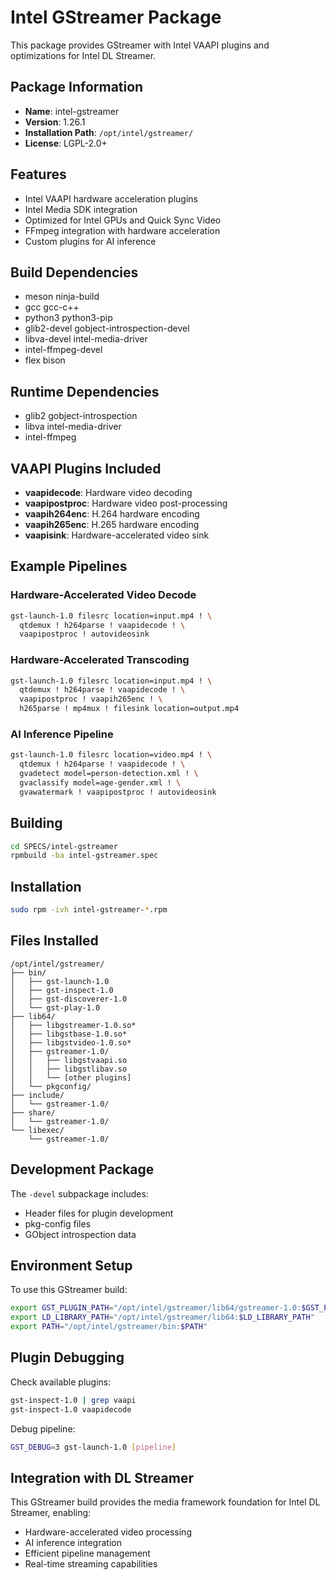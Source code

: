 # Intel GStreamer Package

This package provides GStreamer with Intel VAAPI plugins and optimizations for Intel DL Streamer.

## Package Information

- **Name**: intel-gstreamer
- **Version**: 1.26.1
- **Installation Path**: `/opt/intel/gstreamer/`
- **License**: LGPL-2.0+

## Features

- Intel VAAPI hardware acceleration plugins
- Intel Media SDK integration
- Optimized for Intel GPUs and Quick Sync Video
- FFmpeg integration with hardware acceleration
- Custom plugins for AI inference

## Build Dependencies

- meson ninja-build
- gcc gcc-c++
- python3 python3-pip
- glib2-devel gobject-introspection-devel
- libva-devel intel-media-driver
- intel-ffmpeg-devel
- flex bison

## Runtime Dependencies

- glib2 gobject-introspection
- libva intel-media-driver
- intel-ffmpeg

## VAAPI Plugins Included

- **vaapidecode**: Hardware video decoding
- **vaapipostproc**: Hardware video post-processing
- **vaapih264enc**: H.264 hardware encoding
- **vaapih265enc**: H.265 hardware encoding
- **vaapisink**: Hardware-accelerated video sink

## Example Pipelines

### Hardware-Accelerated Video Decode
```bash
gst-launch-1.0 filesrc location=input.mp4 ! \
  qtdemux ! h264parse ! vaapidecode ! \
  vaapipostproc ! autovideosink
```

### Hardware-Accelerated Transcoding
```bash
gst-launch-1.0 filesrc location=input.mp4 ! \
  qtdemux ! h264parse ! vaapidecode ! \
  vaapipostproc ! vaapih265enc ! \
  h265parse ! mp4mux ! filesink location=output.mp4
```

### AI Inference Pipeline
```bash
gst-launch-1.0 filesrc location=video.mp4 ! \
  qtdemux ! h264parse ! vaapidecode ! \
  gvadetect model=person-detection.xml ! \
  gvaclassify model=age-gender.xml ! \
  gvawatermark ! vaapipostproc ! autovideosink
```

## Building

```bash
cd SPECS/intel-gstreamer
rpmbuild -ba intel-gstreamer.spec
```

## Installation

```bash
sudo rpm -ivh intel-gstreamer-*.rpm
```

## Files Installed

```
/opt/intel/gstreamer/
├── bin/
│   ├── gst-launch-1.0
│   ├── gst-inspect-1.0
│   ├── gst-discoverer-1.0
│   └── gst-play-1.0
├── lib64/
│   ├── libgstreamer-1.0.so*
│   ├── libgstbase-1.0.so*
│   ├── libgstvideo-1.0.so*
│   ├── gstreamer-1.0/
│   │   ├── libgstvaapi.so
│   │   ├── libgstlibav.so
│   │   └── [other plugins]
│   └── pkgconfig/
├── include/
│   └── gstreamer-1.0/
├── share/
│   └── gstreamer-1.0/
└── libexec/
    └── gstreamer-1.0/
```

## Development Package

The `-devel` subpackage includes:
- Header files for plugin development
- pkg-config files
- GObject introspection data

## Environment Setup

To use this GStreamer build:

```bash
export GST_PLUGIN_PATH="/opt/intel/gstreamer/lib64/gstreamer-1.0:$GST_PLUGIN_PATH"
export LD_LIBRARY_PATH="/opt/intel/gstreamer/lib64:$LD_LIBRARY_PATH"
export PATH="/opt/intel/gstreamer/bin:$PATH"
```

## Plugin Debugging

Check available plugins:
```bash
gst-inspect-1.0 | grep vaapi
gst-inspect-1.0 vaapidecode
```

Debug pipeline:
```bash
GST_DEBUG=3 gst-launch-1.0 [pipeline]
```

## Integration with DL Streamer

This GStreamer build provides the media framework foundation for Intel DL Streamer, enabling:
- Hardware-accelerated video processing
- AI inference integration
- Efficient pipeline management
- Real-time streaming capabilities
